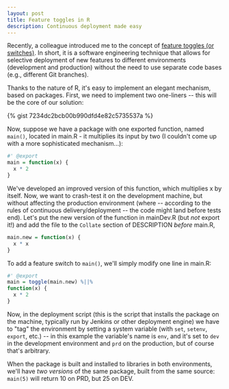 ```yaml
---
layout: post
title: Feature toggles in R
description: Continuous deployment made easy
---
```


Recently, a colleague introduced me to the concept of [feature toggles (or switches)](https://en.wikipedia.org/wiki/Feature_toggle). In short, it is a software engineering technique that allows for selective deployment of new features to different environments (development and production) without the need to use separate code bases (e.g., different Git branches).

Thanks to the nature of R, it's easy to implement an elegant mechanism, based on packages. First, we need to implement two one-liners -- this will be the core of our solution:

{% gist 7234dc2bcb00b990dfd4e82c5735537a %}

Now, suppose we have a package with one exported function, named `main()`, located in main.R - it multiplies its input by two (I couldn't come up with a more sophisticated mechanism...):

~~~ R
#' @export
main = function(x) {
  x * 2
}
~~~

We've developed an improved version of this function, which multiplies x by itself. Now, we want to crash-test it on the development machine, but without affecting the production environment (where -- according to the rules of continuous delivery/deployment -- the code might land before tests end). Let's put the new version of the function in mainDev.R (but *not* export it!) and add the file to the `Collate` section of DESCRIPTION *before* main.R,

~~~ R
main.new = function(x) {
  x * x
}
~~~

To add a feature switch to `main()`, we'll simply modify one line in main.R:

~~~ R
#' @export
main = toggle(main.new) %||%
function(x) {
  x * 2
}
~~~

Now, in the deployment script (this is the script that installs the package on the machine, typically run by Jenkins or other deployment engine) we have to "tag" the environment by setting a system variable (with `set`, `setenv`, `export`, etc.) -- in this example the variable's name is `env`, and it's set to `dev` in the development environment and `prd` on the production, but of course that's arbitrary.

When the package is built and installed to libraries in both environments, we'll have *two versions* of the same package, built from the same source: `main(5)` will return 10 on PRD, but 25 on DEV.

